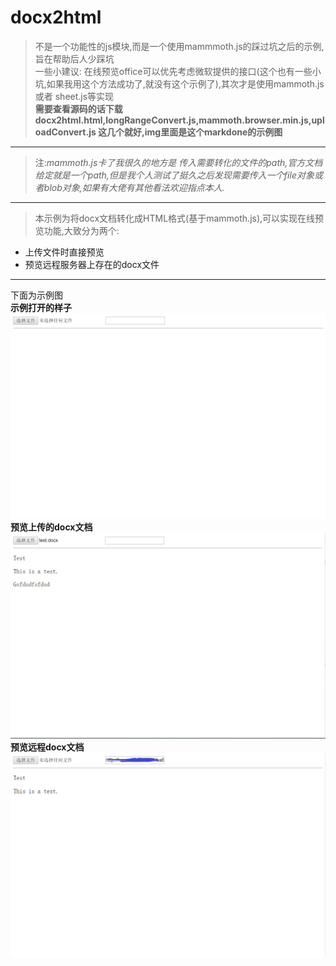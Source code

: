 # docx2html
> 不是一个功能性的js模块,而是一个使用mammmoth.js的踩过坑之后的示例,旨在帮助后人少踩坑  
> 一些小建议: 在线预览office可以优先考虑微软提供的接口(这个也有一些小坑,如果我用这个方法成功了,就没有这个示例了),其次才是使用mammoth.js 或者 sheet.js等实现  
__需要查看源码的话下载docx2html.html,longRangeConvert.js,mammoth.browser.min.js,uploadConvert.js 这几个就好,img里面是这个markdone的示例图__    
---  
>注:_mammoth.js卡了我很久的地方是 传入需要转化的文件的path,官方文档给定就是一个path,但是我个人测试了挺久之后发现需要传入一个file对象或者blob对象,如果有大佬有其他看法欢迎指点本人._  
---  
> 本示例为将docx文档转化成HTML格式(基于mammoth.js),可以实现在线预览功能,大致分为两个:  
- 上传文件时直接预览
- 预览远程服务器上存在的docx文件
---  
下面为示例图  
**示例打开的样子**  
![](./img/index.png)   
**预览上传的docx文档**  
![](./img/upload.png)   
**预览远程docx文档**  
![](./img/long_range.png) 
